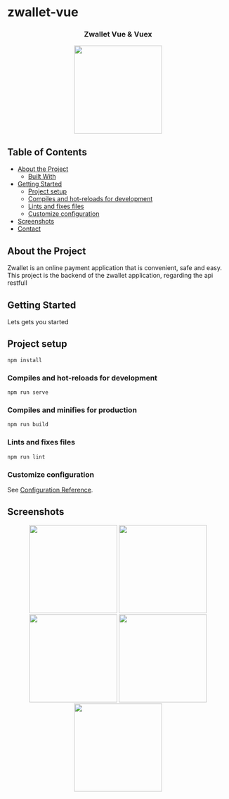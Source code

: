 # zwallet-vue
<p align="center">
<h3 align="center">Zwallet Vue & Vuex</h3>
  <p align="center">
    <image align="center" width="200" src='./screenshot/logo.PNG' />
  </p>
</p>

## Table of Contents

* [About the Project](#about-the-project)
  * [Built With](#built-with)
* [Getting Started](#getting-started)
  * [Project setup](#project-setup)
  * [Compiles and hot-reloads for development](#compiles-and-hot-reloads-for-development)
  * [Lints and fixes files](#lints-and-fixes-files)
  * [Customize configuration](#customize-configuration)
* [Screenshots](#screenshots)
* [Contact](#contact)

## About the Project

Zwallet is an online payment application that is convenient, safe and easy. This project is the backend of the zwallet application, regarding the api restfull

## Getting Started
Lets gets you started

## Project setup
```
npm install
```

### Compiles and hot-reloads for development
```
npm run serve
```

### Compiles and minifies for production
```
npm run build
```

### Lints and fixes files
```
npm run lint
```

### Customize configuration
See [Configuration Reference](https://cli.vuejs.org/config/).

##  Screenshots
<p align='center'>
  <span>
    <image width="200" src='./screenshot/screencapture-localhost-8080-login-2020-12-14-14_29_20.png' />
    <image width="200" src='./screenshot/screencapture-localhost-8080-signup-2020-12-14-14_32_04.png' />
    <image width="200" src='./screenshot/screencapture-localhost-8080-main-home-2020-12-14-13_56_34.png' />
    <image width="200" src='./screenshot/screencapture-localhost-8080-main-listusers-2020-12-14-13_57_10.png' />
    <image width="200" src='./screenshot/screencapture-localhost-8080-main-transaction-22e58cae-5279-4e00-b408-3e77fefcb867-2020-12-14-13_57_54.png' />
    
